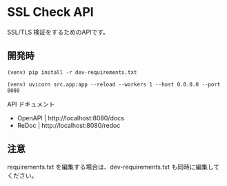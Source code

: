# SSL Check API

SSL/TLS 検証をするためのAPIです。

## 開発時

```
(venv) pip install -r dev-requirements.txt
```

```
(venv) uvicorn src.app:app --reload --workers 1 --host 0.0.0.0 --port 8080
```

API ドキュメント
- OpenAPI | http://localhost:8080/docs
- ReDoc | http://localhost:8080/redoc

## 注意

requirements.txt を編集する場合は、dev-requirements.txt も同時に編集してください。